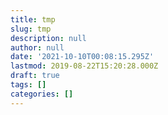 ```yaml
---
title: tmp
slug: tmp
description: null
author: null
date: '2021-10-10T00:08:15.295Z'
lastmod: 2019-08-22T15:20:28.000Z
draft: true
tags: []
categories: []
---
```


